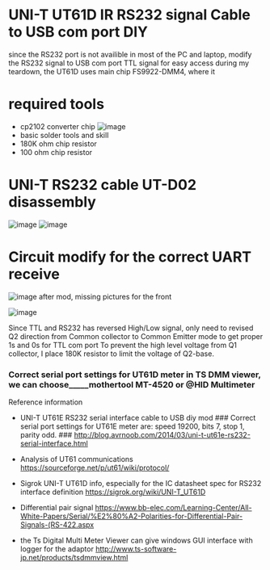 # UNI-T UT61D IR RS232 signal Cable to USB com port DIY
since the RS232 port is not availible in most of the PC and laptop, modify the RS232 signal to USB com port TTL signal for easy access
during my teardown, the UT61D uses main chip FS9922-DMM4, where it 
# required tools #
- cp2102 converter chip
  ![image](https://github.com/WASmars/UNI-T_UT61D_RS232toUSB_port/assets/54877239/ae2ab262-d15f-438e-96da-5a7eb8f8ccf8)
- basic solder tools and skill
- 180K ohm chip resistor
- 100 ohm chip resistor
  

# UNI-T RS232 cable UT-D02 disassembly
![image](https://github.com/WASmars/UNI-T_UT61D_RS232toUSB_port/assets/54877239/438648f9-30af-4f00-8b99-5a89aaa1bb4d)
![image](https://github.com/WASmars/UNI-T_UT61D_RS232toUSB_port/assets/54877239/e403065a-f597-41c3-a0c6-8a7163404fe1)

# Circuit modify for the correct UART receive
![image](https://github.com/WASmars/UNI-T_UT61D_RS232toUSB_port/assets/54877239/60f3caae-0aae-49c7-af6a-c7ef9549dcb6)
after mod, missing pictures for the front

![image](https://github.com/WASmars/UNI-T_UT61D_RS232toUSB_port/assets/54877239/55bbb4a2-dd5d-484a-8948-e002b3fa6bbc)

Since TTL and RS232 has reversed High/Low signal, only need to revised Q2 direction from Common collector to Common Emitter mode to get proper 1s and 0s for TTL com port
To prevent the high level voltage from Q1 collector, I place 180K resistor to limit the voltage of Q2-base.
### Correct serial port settings for UT61D meter in TS DMM viewer, we can choose_____mothertool MT-4520 or @HID Multimeter ###



Reference information
- UNI-T UT61E RS232 serial interface cable to USB diy mod ### Correct serial port settings for UT61E meter are: speed 19200, bits 7, stop 1, parity odd. ###
http://blog.avrnoob.com/2014/03/uni-t-ut61e-rs232-serial-interface.html
- Analysis of UT61 communications
https://sourceforge.net/p/ut61/wiki/protocol/
- Sigrok UNI-T UT61D info, especially for the  IC datasheet spec for RS232 interface definition
https://sigrok.org/wiki/UNI-T_UT61D
-  Differential pair signal
https://www.bb-elec.com/Learning-Center/All-White-Papers/Serial/%E2%80%A2-Polarities-for-Differential-Pair-Signals-(RS-422.aspx


- the Ts Digital Multi Meter Viewer can give windows GUI interface with logger for the adaptor http://www.ts-software-jp.net/products/tsdmmview.html

